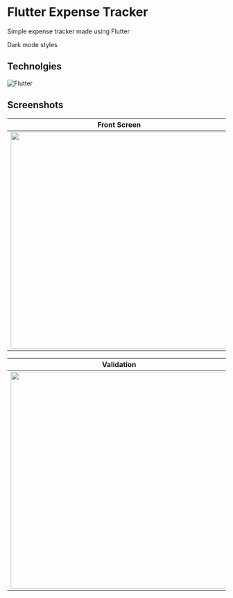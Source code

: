 # Flutter Expense Tracker
<p>Simple expense tracker made using Flutter</p>
<p>Dark mode styles</p>

## Technolgies
![Flutter](https://img.shields.io/badge/Flutter-%2302569B.svg?style=for-the-badge&logo=Flutter&logoColor=white)

## Screenshots
| Front Screen  | Add New Expense Modal 
| ------------- | ------------- |
| <img src="https://github.com/Moonbladez/flutter-expense-tracker/assets/53820853/df2ebce6-cfb7-442a-92d4-9632baebdf6f" height="500"> | <img src="https://github.com/Moonbladez/flutter-expense-tracker/assets/53820853/02ee9c38-a482-4af4-90a4-694522553f08" height="500"> | <img src="https://github.com/Moonbladez/flutter-expense-tracker/assets/53820853/19c7898c-e3eb-49cf-ab72-67c74a3bfad3" height="500">


| Validation  |
| ------------- | 
| <img src="https://github.com/Moonbladez/flutter-expense-tracker/assets/53820853/19c7898c-e3eb-49cf-ab72-67c74a3bfad3" height="500"> |

